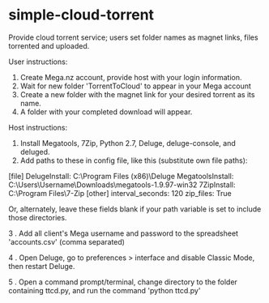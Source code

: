 # simple-cloud-torrent
Provide cloud torrent service; users set folder names as magnet links, files torrented and uploaded.

User instructions:

1. Create Mega.nz account, provide host with your login information.
2. Wait for new folder 'TorrentToCloud' to appear in your Mega account
3. Create a new folder with the magnet link for your desired torrent as its name.
4. A folder with your completed download will appear.


Host instructions:

1. Install Megatools, 7Zip, Python 2.7, Deluge, deluge-console, and deluged.
2.  Add paths to these in config file, like this (substitute own file paths):
  
[file]
DelugeInstall: C:\Program Files (x86)\Deluge
MegatoolsInstall: C:\Users\Username\Downloads\megatools-1.9.97-win32
7ZipInstall: C:\Program Files\7-Zip
[other]
interval_seconds: 120
zip_files: True

Or, alternately, leave these fields blank if your path variable is set to include those directories.

3 . Add all client's Mega username and password to the spreadsheet 'accounts.csv' (comma separated)

4 . Open Deluge, go to preferences > interface and disable Classic Mode, then restart Deluge.

5 . Open a command prompt/terminal, change directory to the folder containing ttcd.py, and run the command 'python ttcd.py'
